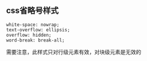 ## css省略号样式
    white-space: nowrap;
    text-overflow: ellipsis;
    overflow: hidden;
    word-break: break-all;
需要注意，此样式只对行级元素有效，对块级元素是无效的


